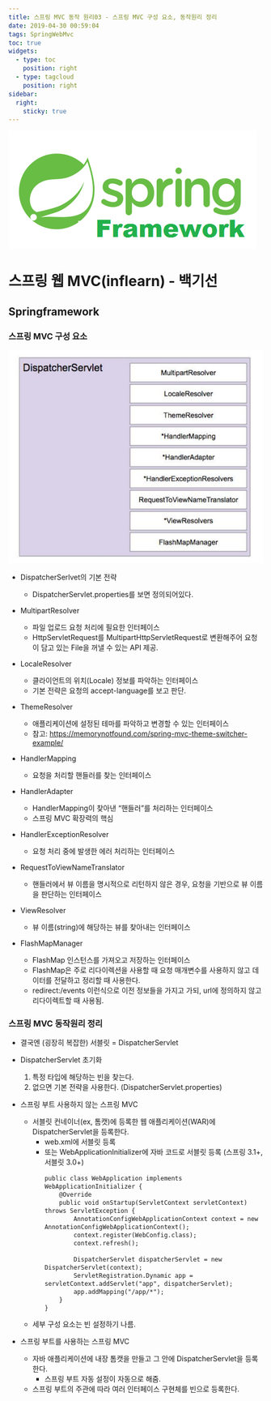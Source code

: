 ```yaml
---
title: 스프링 MVC 동작 원리03 - 스프링 MVC 구성 요소, 동작원리 정리
date: 2019-04-30 00:59:04
tags: SpringWebMvc
toc: true
widgets:
  - type: toc
    position: right
  - type: tagcloud
    position: right
sidebar:
  right:
    sticky: true
---
```

![springf](/images/springframwork-logo.png)
# 스프링 웹 MVC(inflearn) - 백기선 
## Springframework
<!-- more -->
### 스프링 MVC 구성 요소
![springmvc](/images/springwebmvc/springwebmvc03-1.png)
- DispatcherSerlvet의 기본 전략
    - DispatcherServlet.properties를 보면 정의되어있다.
    
- MultipartResolver
    - 파일 업로드 요청 처리에 필요한 인터페이스
    - HttpServletRequest를 MultipartHttpServletRequest로 변환해주어 요청이 담고 있는 File을 꺼낼 수 있는 API 제공.

- LocaleResolver
    - 클라이언트의 위치(Locale) 정보를 파악하는 인터페이스
    - 기본 전략은 요청의 accept-language를 보고 판단.

- ThemeResolver
    - 애플리케이션에 설정된 테마를 파악하고 변경할 수 있는 인터페이스
    - 참고: https://memorynotfound.com/spring-mvc-theme-switcher-example/

- HandlerMapping
    - 요청을 처리할 핸들러를 찾는 인터페이스

- HandlerAdapter
    - HandlerMapping이 찾아낸 “핸들러”를 처리하는 인터페이스
    - 스프링 MVC 확장력의 핵심

- HandlerExceptionResolver
    - 요청 처리 중에 발생한 에러 처리하는 인터페이스

- RequestToViewNameTranslator
    - 핸들러에서 뷰 이름을 명시적으로 리턴하지 않은 경우, 요청을 기반으로 뷰 이름을 판단하는 인터페이스

- ViewResolver
    - 뷰 이름(string)에 해당하는 뷰를 찾아내는 인터페이스

- FlashMapManager
    - FlashMap 인스턴스를 가져오고 저장하는 인터페이스
    - FlashMap은 주로 리다이렉션을 사용할 때 요청 매개변수를 사용하지 않고 데이터를 전달하고 정리할 때 사용한다.
    - redirect:/events 이런식으로 이전 정보들을 가지고 가되, url에 정의하지 않고 리다이렉트할 때 사용됨.
    
### 스프링 MVC 동작원리 정리
- 결국엔 (굉장히 복잡한) 서블릿 = DispatcherServlet
- DispatcherServlet 초기화
    1. 특정 타입에 해당하는 빈을 찾는다.
    2. 없으면 기본 전략을 사용한다. (DispatcherServlet.properties)
- 스프링 부트 사용하지 않는 스프링 MVC
    - 서블릿 컨네이너(ex, 톰캣)에 등록한 웹 애플리케이션(WAR)에 DispatcherServlet을 등록한다.
        - web.xml에 서블릿 등록
        - 또는 WebApplicationInitializer에 자바 코드로 서블릿 등록 (스프링 3.1+, 서블릿 3.0+)
            ```
            public class WebApplication implements WebApplicationInitializer {
                @Override
                public void onStartup(ServletContext servletContext) throws ServletException {
                    AnnotationConfigWebApplicationContext context = new AnnotationConfigWebApplicationContext();
                    context.register(WebConfig.class);
                    context.refresh();
            
                    DispatcherServlet dispatcherServlet = new DispatcherServlet(context);
                    ServletRegistration.Dynamic app = servletContext.addServlet("app", dispatcherServlet);
                    app.addMapping("/app/*");
                }
            }
            ```
    - 세부 구성 요소는 빈 설정하기 나름.

- 스프링 부트를 사용하는 스프링 MVC
    - 자바 애플리케이션에 내장 톰캣을 만들고 그 안에 DispatcherServlet을 등록한다.
        - 스프링 부트 자동 설정이 자동으로 해줌.
    - 스프링 부트의 주관에 따라 여러 인터페이스 구현체를 빈으로 등록한다.
<br><br>